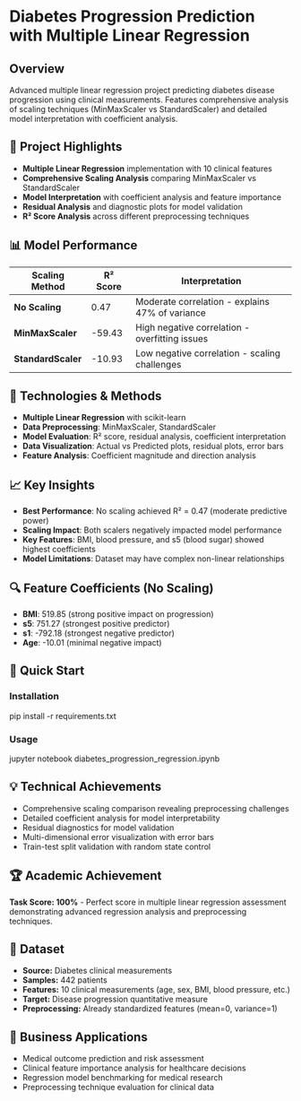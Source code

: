 # Diabetes Progression Prediction with Multiple Linear Regression

## Overview
Advanced multiple linear regression project predicting diabetes disease progression using clinical measurements. Features comprehensive analysis of scaling techniques (MinMaxScaler vs StandardScaler) and detailed model interpretation with coefficient analysis.

## 🎯 Project Highlights
- **Multiple Linear Regression** implementation with 10 clinical features  
- **Comprehensive Scaling Analysis** comparing MinMaxScaler vs StandardScaler  
- **Model Interpretation** with coefficient analysis and feature importance  
- **Residual Analysis** and diagnostic plots for model validation  
- **R² Score Analysis** across different preprocessing techniques  

## 📊 Model Performance

| Scaling Method    | R² Score | Interpretation                         |
|-------------------|----------|--------------------------------------|
| **No Scaling**    | 0.47     | Moderate correlation - explains 47% of variance |
| **MinMaxScaler**  | -59.43   | High negative correlation - overfitting issues  |
| **StandardScaler**| -10.93   | Low negative correlation - scaling challenges   |

## 🔧 Technologies & Methods
- **Multiple Linear Regression** with scikit-learn  
- **Data Preprocessing**: MinMaxScaler, StandardScaler  
- **Model Evaluation**: R² score, residual analysis, coefficient interpretation  
- **Data Visualization**: Actual vs Predicted plots, residual plots, error bars  
- **Feature Analysis**: Coefficient magnitude and direction analysis  

## 📈 Key Insights
- **Best Performance**: No scaling achieved R² = 0.47 (moderate predictive power)  
- **Scaling Impact**: Both scalers negatively impacted model performance  
- **Key Features**: BMI, blood pressure, and s5 (blood sugar) showed highest coefficients  
- **Model Limitations**: Dataset may have complex non-linear relationships  

## 🔍 Feature Coefficients (No Scaling)
- **BMI**: 519.85 (strong positive impact on progression)  
- **s5**: 751.27 (strongest positive predictor)  
- **s1**: -792.18 (strongest negative predictor)  
- **Age**: -10.01 (minimal negative impact)  

## 🚀 Quick Start

### Installation  

pip install -r requirements.txt

### Usage  

jupyter notebook diabetes_progression_regression.ipynb

## 💡 Technical Achievements
- Comprehensive scaling comparison revealing preprocessing challenges  
- Detailed coefficient analysis for model interpretability  
- Residual diagnostics for model validation  
- Multi-dimensional error visualization with error bars  
- Train-test split validation with random state control  

## 🏆 Academic Achievement
**Task Score: 100%** - Perfect score in multiple linear regression assessment demonstrating advanced regression analysis and preprocessing techniques.

## 📁 Dataset
- **Source:** Diabetes clinical measurements  
- **Samples:** 442 patients  
- **Features:** 10 clinical measurements (age, sex, BMI, blood pressure, etc.)  
- **Target:** Disease progression quantitative measure  
- **Preprocessing:** Already standardized features (mean=0, variance=1)  

## 🎯 Business Applications
- Medical outcome prediction and risk assessment  
- Clinical feature importance analysis for healthcare decisions  
- Regression model benchmarking for medical research  
- Preprocessing technique evaluation for clinical data
